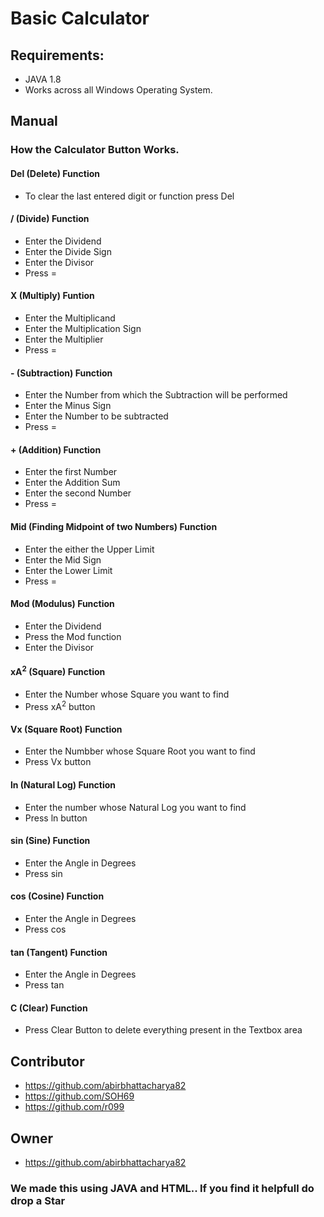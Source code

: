 # Basic Calculator
##  Requirements:
* JAVA 1.8
* Works across all Windows Operating System.
## Manual
### How the Calculator Button Works.
#### Del (Delete) Function
* To clear the last entered digit or function press Del
#### / (Divide) Function
* Enter the Dividend  
* Enter the Divide Sign
* Enter the Divisor
* Press =
#### X (Multiply) Funtion
* Enter the Multiplicand
* Enter the Multiplication Sign
* Enter the Multiplier
* Press =
#### - (Subtraction) Function
* Enter the Number from which the Subtraction will be performed
* Enter the Minus Sign
* Enter the Number to be subtracted
* Press =
#### + (Addition) Function
* Enter the first Number
* Enter the Addition Sum
* Enter the second Number
* Press =
#### Mid (Finding Midpoint of two Numbers) Function
* Enter the either the Upper Limit
* Enter the Mid Sign
* Enter the Lower Limit
* Press =
#### Mod (Modulus) Function
* Enter the Dividend
* Press the Mod function
* Enter the Divisor
#### xA<sup>2</sup> (Square) Function
* Enter the Number whose Square you want to find
* Press xA<sup>2</sup> button
#### Vx (Square Root) Function
* Enter the Numbber whose Square Root you want to find
* Press Vx button
#### ln (Natural Log) Function
* Enter the number whose Natural Log you want to find
* Press ln button
#### sin (Sine) Function
* Enter the Angle in Degrees
* Press sin
#### cos (Cosine) Function
* Enter the Angle in Degrees
* Press cos
#### tan (Tangent) Function
* Enter the Angle in Degrees
* Press tan
#### C (Clear) Function
* Press Clear Button to delete everything present in the Textbox area
## Contributor
* https://github.com/abirbhattacharya82
* https://github.com/SOH69
* https://github.com/r099
## Owner
* https://github.com/abirbhattacharya82
### We made this using JAVA and HTML.. If you find it helpfull do drop a Star
